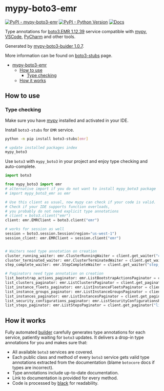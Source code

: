 # mypy-boto3-emr

[![PyPI - mypy-boto3-emr](https://img.shields.io/pypi/v/mypy-boto3-emr.svg?color=blue)](https://pypi.org/project/mypy-boto3-emr)
[![PyPI - Python Version](https://img.shields.io/pypi/pyversions/mypy-boto3-emr.svg?color=blue)](https://pypi.org/project/mypy-boto3-emr)
[![Docs](https://img.shields.io/readthedocs/mypy-boto3-builder.svg?color=blue)](https://mypy-boto3-builder.readthedocs.io/)

Type annotations for
[boto3.EMR 1.12.39](https://boto3.amazonaws.com/v1/documentation/api/1.12.39/reference/services/emr.html#EMR) service
compatible with [mypy](https://github.com/python/mypy), [VSCode](https://code.visualstudio.com/),
[PyCharm](https://www.jetbrains.com/pycharm/) and other tools.

Generated by [mypy-boto3-buider 1.0.7](https://github.com/vemel/mypy_boto3_builder).

More information can be found on [boto3-stubs](https://pypi.org/project/boto3-stubs/) page.

- [mypy-boto3-emr](#mypy-boto3-emr)
  - [How to use](#how-to-use)
    - [Type checking](#type-checking)
  - [How it works](#how-it-works)

## How to use

### Type checking

Make sure you have [mypy](https://github.com/python/mypy) installed and activated in your IDE.

Install `boto3-stubs` for `EMR` service.

```bash
python -m pip install boto3-stubs[emr]

# update installed packages index
mypy_boto3
```

Use `boto3` with `mypy_boto3` in your project and enjoy type checking and auto-complete.

```python
import boto3

from mypy_boto3 import emr
# alternative import if you do not want to install mypy_boto3 package
# import mypy_boto3_emr as emr

# Use this client as usual, now mypy can check if your code is valid.
# Check if your IDE supports function overloads,
# you probably do not need explicit type annotations
# client = boto3.client("emr")
client: emr.EMRClient = boto3.client("emr")

# works for session as well
session = boto3.session.Session(region="us-west-1")
session_client: emr.EMRClient = session.client("emr")


# Waiters need type annotation on creation
cluster_running_waiter: emr.ClusterRunningWaiter = client.get_waiter("cluster_running")
cluster_terminated_waiter: emr.ClusterTerminatedWaiter = client.get_waiter("cluster_terminated")
step_complete_waiter: emr.StepCompleteWaiter = client.get_waiter("step_complete")

# Paginators need type annotation on creation
list_bootstrap_actions_paginator: emr.ListBootstrapActionsPaginator = client.get_paginator("list_bootstrap_actions")
list_clusters_paginator: emr.ListClustersPaginator = client.get_paginator("list_clusters")
list_instance_fleets_paginator: emr.ListInstanceFleetsPaginator = client.get_paginator("list_instance_fleets")
list_instance_groups_paginator: emr.ListInstanceGroupsPaginator = client.get_paginator("list_instance_groups")
list_instances_paginator: emr.ListInstancesPaginator = client.get_paginator("list_instances")
list_security_configurations_paginator: emr.ListSecurityConfigurationsPaginator = client.get_paginator("list_security_configurations")
list_steps_paginator: emr.ListStepsPaginator = client.get_paginator("list_steps")
```

## How it works

Fully automated [builder](https://github.com/vemel/mypy_boto3_builder) carefully generates
type annotations for each service, patiently waiting for `boto3` updates. It delivers
a drop-in type annotations for you and makes sure that:

- All available `boto3` services are covered.
- Each public class and method of every `boto3` service gets valid type annotations
  extracted from the documentation (blame `botocore` docs if types are incorrect).
- Type annotations include up-to-date documentation.
- Link to documentation is provided for every method.
- Code is processed by [black](https://github.com/psf/black) for readability.
